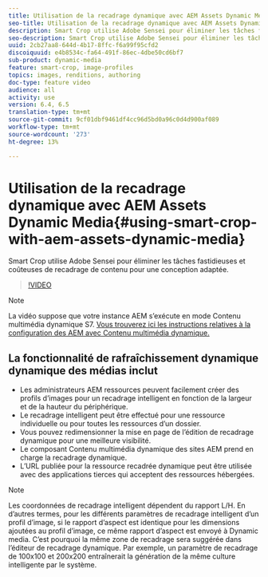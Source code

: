 ```yaml
---
title: Utilisation de la recadrage dynamique avec AEM Assets Dynamic Media
seo-title: Utilisation de la recadrage dynamique avec AEM Assets Dynamic Media
description: Smart Crop utilise Adobe Sensei pour éliminer les tâches fastidieuses et coûteuses de recadrage de contenu pour une conception adaptée.
seo-description: Smart Crop utilise Adobe Sensei pour éliminer les tâches fastidieuses et coûteuses de recadrage de contenu pour une conception adaptée.
uuid: 2cb27aa8-644d-4b17-8ffc-f6a99f95cfd2
discoiquuid: e4b8534c-fa64-491f-86ec-4dbe50cd6bf7
sub-product: dynamic-media
feature: smart-crop, image-profiles
topics: images, renditions, authoring
doc-type: feature video
audience: all
activity: use
version: 6.4, 6.5
translation-type: tm+mt
source-git-commit: 9cf01dbf9461df4cc96d5bd0a96c0d4d900af089
workflow-type: tm+mt
source-wordcount: '273'
ht-degree: 13%

---
```



# Utilisation de la recadrage dynamique avec AEM Assets Dynamic Media{#using-smart-crop-with-aem-assets-dynamic-media}

Smart Crop utilise Adobe Sensei pour éliminer les tâches fastidieuses et coûteuses de recadrage de contenu pour une conception adaptée.

>[!VIDEO](https://video.tv.adobe.com/v/21519/)

>[!NOTE]
>
>La vidéo suppose que votre instance AEM s’exécute en mode Contenu multimédia dynamique S7. [Vous trouverez ici les instructions relatives à la configuration des AEM avec Contenu multimédia dynamique.](https://helpx.adobe.com/experience-manager/6-3/assets/using/config-dynamic-fp-14410.html)

## La fonctionnalité de rafraîchissement dynamique dynamique des médias inclut

* Les administrateurs AEM ressources peuvent facilement créer des profils d’images pour un recadrage intelligent en fonction de la largeur et de la hauteur du périphérique.
* Le recadrage intelligent peut être effectué pour une ressource individuelle ou pour toutes les ressources d’un dossier.
* Vous pouvez redimensionner la mise en page de l’édition de recadrage dynamique pour une meilleure visibilité.
* Le composant Contenu multimédia dynamique des sites AEM prend en charge la recadrage dynamique.
* L’URL publiée pour la ressource recadrée dynamique peut être utilisée avec des applications tierces qui acceptent des ressources hébergées.

>[!NOTE]
>
>Les coordonnées de recadrage intelligent dépendent du rapport L/H. En d’autres termes, pour les différents paramètres de recadrage intelligent d’un profil d’image, si le rapport d’aspect est identique pour les dimensions ajoutées au profil d’image, ce même rapport d’aspect est envoyé à Dynamic media. C’est pourquoi la même zone de recadrage sera suggérée dans l’éditeur de recadrage dynamique. Par exemple, un paramètre de recadrage de 100x100 et 200x200 entraînerait la génération de la même culture intelligente par le système.
